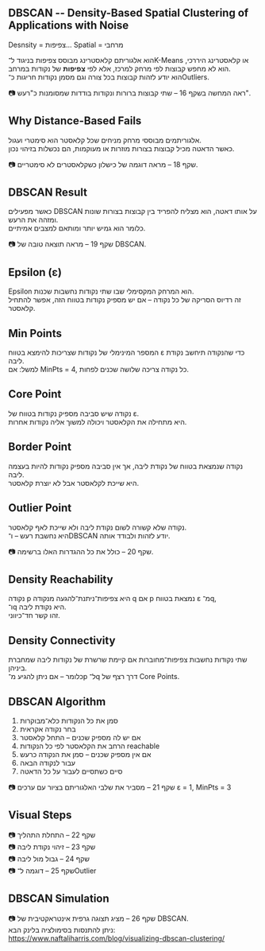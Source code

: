 ## DBSCAN -- Density-Based Spatial Clustering of Applications with Noise

Desnsity = צפיפות...
Spatial = מרחבי

הוא אלגוריתם קלאסטרינג מבוסס צפיפות 
בניגוד ל־K-Means או קלאסטרינג היררכי, הוא לא מחפש קבוצות לפי מרחק למרכז, אלא לפי **צפיפות** של נקודות במרחב.  
הוא יודע לזהות קבוצות בכל צורה וגם מסמן נקודות חריגות כ־Outliers.

📷 ראה המחשה בשקף 16 – שתי קבוצות ברורות ונקודות בודדות שמסומנות כ"רעש".

## Why Distance-Based Fails

אלגוריתמים מבוססי מרחק מניחים שכל קלאסטר הוא סימטרי ועגול.  
כאשר הדאטה מכיל קבוצות בצורות מוזרות או מעוקמות, הם נכשלות בזיהוי נכון.

📷 שקף 18 – מראה דוגמה של כישלון כשקלאסטרים לא סימטריים.

## DBSCAN Result

כאשר מפעילים DBSCAN על אותו דאטה, הוא מצליח להפריד בין קבוצות בצורות שונות ומזהה את הרעש.  
כלומר הוא גמיש יותר ומותאם למצבים אמיתיים.

📷 שקף 19 – מראה תוצאה טובה של DBSCAN.

## Epsilon (ε)

Epsilon הוא המרחק המקסימלי שבו שתי נקודות נחשבות שכנות.  
זה רדיוס הסריקה של כל נקודה – אם יש מספיק נקודות בטווח הזה, אפשר להתחיל קלאסטר.

## Min Points

המספר המינימלי של נקודות שצריכות להימצא בטווח ε כדי שהנקודה תיחשב נקודת ליבה.  
למשל: אם MinPts = 4, כל נקודה צריכה שלושה שכנים לפחות.

## Core Point

נקודה שיש סביבה מספיק נקודות בטווח של ε.  
היא מתחילה את הקלאסטר ויכולה למשוך אליה נקודות אחרות.

## Border Point

נקודה שנמצאת בטווח של נקודת ליבה, אך אין סביבה מספיק נקודות להיות בעצמה ליבה.  
היא שייכת לקלאסטר אבל לא יוצרת קלאסטר.

## Outlier Point

נקודה שלא קשורה לשום נקודת ליבה ולא שייכת לאף קלאסטר.  
היא נחשבת רעש – ו־DBSCAN יודע לזהות ולבודד אותה.

📷 שקף 20 – כולל את כל ההגדרות האלו ברשימה.

## Density Reachability

נקודה p היא צפיפות־ניתנת־להגעה מנקודה q אם p נמצאת בטווח ε מ־q,  
ו־q היא נקודת ליבה.  
זהו קשר חד־כיווני.

## Density Connectivity

שתי נקודות נחשבות צפיפות־מחוברות אם קיימת שרשרת של נקודות ליבה שמחברת ביניהן.  
כלומר – אם ניתן להגיע מ־p ל־q דרך רצף של Core Points.

## DBSCAN Algorithm

1. סמן את כל הנקודות כלא־מבוקרות  
2. בחר נקודה אקראית  
3. אם יש לה מספיק שכנים – התחל קלאסטר  
4. הרחב את הקלאסטר לפי כל הנקודות reachable  
5. אם אין מספיק שכנים – סמן את הנקודה כרעש  
6. עבור לנקודה הבאה  
7. סיים כשתסיים לעבור על כל הדאטה

📷 שקף 21 – מסביר את שלבי האלגוריתם בציור עם ערכים ε = 1, MinPts = 3

## Visual Steps

📷 שקף 22 – התחלת התהליך  
📷 שקף 23 – זיהוי נקודת ליבה  
📷 שקף 24 – גבול מול ליבה  
📷 שקף 25 – דוגמה ל־Outlier

## DBSCAN Simulation

📷 שקף 26 – מציג תצוגה גרפית אינטראקטיבית של DBSCAN.  
ניתן להתנסות בסימולציה בלינק הבא:  
https://www.naftaliharris.com/blog/visualizing-dbscan-clustering/

